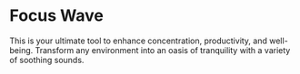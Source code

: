 # Focus Wave
This is your ultimate tool to enhance concentration, productivity, and well-being. Transform any environment into an oasis of tranquility with a variety of soothing sounds.

